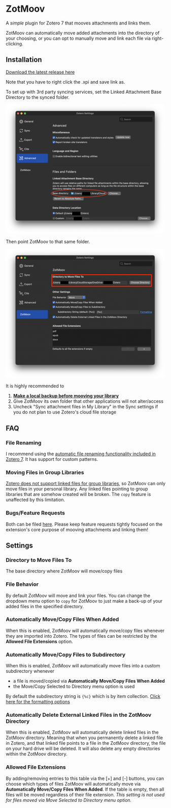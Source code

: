 # ZotMoov
A *simple* plugin for Zotero 7 that mooves attachments and links them.

ZotMoov can automatically move added attachments into the directory of your choosing, or you can opt to manually move and link each file via right-clicking.

## Installation

[Download the latest release here](https://github.com/wileyyugioh/zotmoov/releases/latest)

Note that you have to right click the .xpi and save link as.

To set up with 3rd party syncing services, set the Linked Attachment Base Directory to the synced folder.

<img src="res/Image1.png" width="500"/>

Then point ZotMoov to that same folder.

<img src="res/Image2.png" width="500"/>

It is highly recommended to
1. **[Make a local backup before mooving your library](https://www.zotero.org/support/zotero_data)**
2. Give ZotMoov its own folder that other applications will not alter/access
3. Uncheck "Sync attachment files in My Library" in the Sync settings if you do not plan to use Zotero's cloud file storage

## FAQ

### File Renaming

I recommend using the [automatic file renaming functionality included in Zotero 7](https://www.zotero.org/support/file_renaming). It has support for custom patterns.

### Moving Files in Group Libraries

[Zotero does not support linked files for group libraries](https://www.zotero.org/support/attaching_files#linked_files), so ZotMoov can only move files in your personal library. Any linked files pointing to group libraries that are somehow created will be broken. The `copy` feature is unaffected by this limitation.

### Bugs/Feature Requests

Both can be filed [here](https://github.com/wileyyugioh/zotmoov/issues). Please keep feature requests tightly focused on the extension's core purpose of mooving attachments and linking them!

## Settings

### Directory to Move Files To

The base directory where ZotMoov will move/copy files

### File Behavior

By default ZotMoov will move and link your files. You can change the dropdown menu option to `copy` for ZotMoov to just make a back-up of your added files in the specified directory.

### Automatically Move/Copy Files When Added

When this is enabled, ZotMoov will automatically move/copy files whenever they are imported into Zotero. The types of files can be restricted by the **Allowed File Extensions** option.

### Automatically Move/Copy Files to Subdirectory

When this is enabled, ZotMoov will automatically move files into a custom subdirectory whenever
- a file is moved/copied via **Automatically Move/Copy Files When Added**
- the Move/Copy Selected to Directory menu option is used

By default the subdirectory string is `{%c}` which is by item collection. [Click here for the formatting options](https://github.com/wileyyugioh/zotmoov/blob/master/docs/WILDCARD_INFO.md)

### Automatically Delete External Linked Files in the ZotMoov Directory

When this is enabled, ZotMoov will automatically delete linked files in the ZotMoov directory. Meaning that when you permanently delete a linked file in Zotero, and that linked file points to a file in the ZotMoov directory, the file on your hard drive will be deleted. It will also delete any empty directories within the ZotMoov directory.

### Allowed File Extensions

By adding/removing entries to this table via the [+] and [-] buttons, you can choose which types of files ZotMoov will automatically move via **Automatically Move/Copy Files When Added**. If the table is empty, then all files will be moved regardless of their file extension. *This setting is not used for files moved via Move Selected to Directory menu option.*
